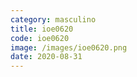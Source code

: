 ```yaml
---
category: masculino
title: ioe0620
code: ioe0620
image: /images/ioe0620.png
date: 2020-08-31
---
```


